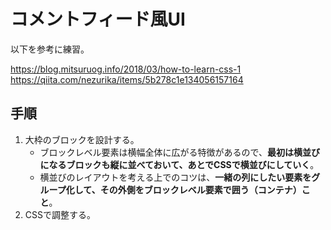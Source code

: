 # コメントフィード風UI

以下を参考に練習。

https://blog.mitsuruog.info/2018/03/how-to-learn-css-1
https://qiita.com/nezurika/items/5b278c1e134056157164

## 手順

1. 大枠のブロックを設計する。
    - ブロックレベル要素は横幅全体に広がる特徴があるので、**最初は横並びになるブロックも縦に並べておいて、あとでCSSで横並びにしていく**。
    - 横並びのレイアウトを考える上でのコツは、**一緒の列にしたい要素をグループ化して、その外側をブロックレベル要素で囲う（コンテナ）こと**。
2. CSSで調整する。
